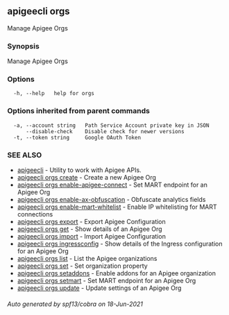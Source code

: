 ## apigeecli orgs

Manage Apigee Orgs

### Synopsis

Manage Apigee Orgs

### Options

```
  -h, --help   help for orgs
```

### Options inherited from parent commands

```
  -a, --account string   Path Service Account private key in JSON
      --disable-check    Disable check for newer versions
  -t, --token string     Google OAuth Token
```

### SEE ALSO

* [apigeecli](apigeecli.md)	 - Utility to work with Apigee APIs.
* [apigeecli orgs create](apigeecli_orgs_create.md)	 - Create a new Apigee Org
* [apigeecli orgs enable-apigee-connect](apigeecli_orgs_enable-apigee-connect.md)	 - Set MART endpoint for an Apigee Org
* [apigeecli orgs enable-ax-obfuscation](apigeecli_orgs_enable-ax-obfuscation.md)	 - Obfuscate analytics fields
* [apigeecli orgs enable-mart-whitelist](apigeecli_orgs_enable-mart-whitelist.md)	 - Enable IP whitelisting for MART connections
* [apigeecli orgs export](apigeecli_orgs_export.md)	 - Export Apigee Configuration
* [apigeecli orgs get](apigeecli_orgs_get.md)	 - Show details of an Apigee Org
* [apigeecli orgs import](apigeecli_orgs_import.md)	 - Import Apigee Configuration
* [apigeecli orgs ingressconfig](apigeecli_orgs_ingressconfig.md)	 - Show details of the Ingress configuration for an Apigee Org
* [apigeecli orgs list](apigeecli_orgs_list.md)	 - List the Apigee organizations
* [apigeecli orgs set](apigeecli_orgs_set.md)	 - Set organization property
* [apigeecli orgs setaddons](apigeecli_orgs_setaddons.md)	 - Enable addons for an Apigee organization
* [apigeecli orgs setmart](apigeecli_orgs_setmart.md)	 - Set MART endpoint for an Apigee Org
* [apigeecli orgs update](apigeecli_orgs_update.md)	 - Update settings of an Apigee Org

###### Auto generated by spf13/cobra on 18-Jun-2021
